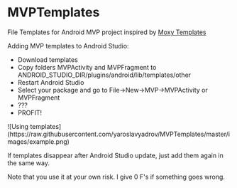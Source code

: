 # MVPTemplates
File Templates for Android MVP project inspired by [Moxy Templates](https://github.com/Arello-Mobile/Moxy/tree/master/moxy-templates)

Adding MVP templates to Android Studio:
<ul>
	<li> Download templates
	<li> Copy folders MVPActivity and MVPFragment to ANDROID_STUDIO_DIR/plugins/android/lib/templates/other</li>
	<li> Restart Android Studio</li>
  	<li> Select your package and go to File->New->MVP->MVPActivity or MVPFragment</li>
  	<li> ???</li>
  	<li> PROFIT!</li>
</ul>
![Using templates](https://raw.githubusercontent.com/yaroslavyadrov/MVPTemplates/master/images/example.png)

If templates disappear after Android Studio update, just add them again in the same way.

Note that you use it at your own risk. I give 0 F's if something goes wrong.
